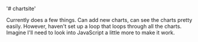 '# chartsite' 

Currently does a few things. Can add new charts, can see the charts pretty easily.
However, haven't set up a loop that loops through all the charts. Imagine I'll need to look into JavaScript a little more to make it work.